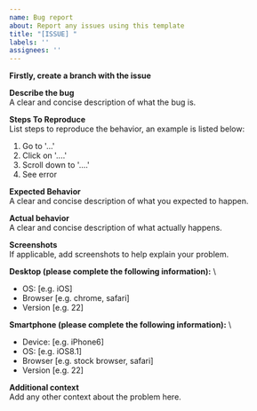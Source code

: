 ```yaml
---
name: Bug report
about: Report any issues using this template
title: "[ISSUE] "
labels: ''
assignees: ''
---
```


**Firstly, create a branch with the issue**

**Describe the bug** \
A clear and concise description of what the bug is.

**Steps To Reproduce** \
List steps to reproduce the behavior, an example is listed below:
1. Go to '...'
2. Click on '....'
3. Scroll down to '....'
4. See error

**Expected Behavior** \
A clear and concise description of what you expected to happen.

**Actual behavior** \
A clear and concise description of what actually happens.

**Screenshots** \
If applicable, add screenshots to help explain your problem.

**Desktop (please complete the following information):** \
 - OS: [e.g. iOS]
 - Browser [e.g. chrome, safari]
 - Version [e.g. 22]

**Smartphone (please complete the following information):** \
 - Device: [e.g. iPhone6]
 - OS: [e.g. iOS8.1]
 - Browser [e.g. stock browser, safari]
 - Version [e.g. 22]

**Additional context** \
Add any other context about the problem here.
